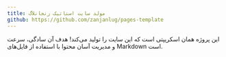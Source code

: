 ```yaml
---
title: مولد سایت استاتیک زنجانلاگ
github: https://github.com/zanjanlug/pages-template
---
```


این پروژه همان اسکریپتی است که این سایت را تولید می‌کند! هدف آن سادگی، سرعت و مدیریت آسان محتوا با استفاده از فایل‌های Markdown است.
